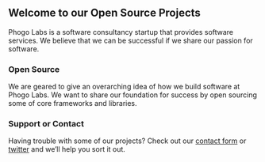 ## Welcome to our Open Source Projects

Phogo Labs is a software consultancy startup that provides software services.
We believe that we can be successful if we share our passion for software.

### Open Source

We are geared to give an overarching idea of how we build software at Phogo
Labs. We want to share our foundation for success by open sourcing some of core
frameworks and libraries.

### Support or Contact

Having trouble with some of our projects? Check out our [contact
form](https://phogolabs.com/contact-us/) or
[twitter](https://twitter.com/phogolabs) and we’ll help you sort it out.
